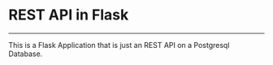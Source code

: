 # REST API in Flask

------
This is a Flask Application that is just an REST API on a Postgresql Database.
